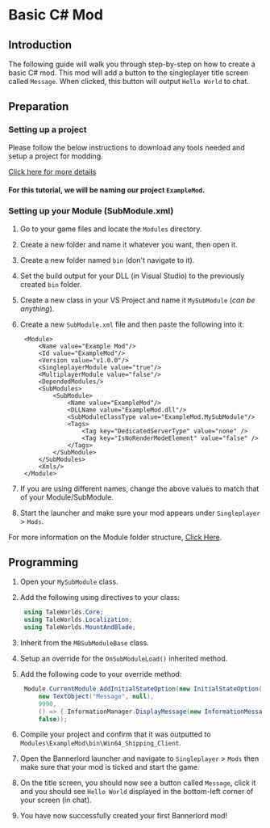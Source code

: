 # Basic C\# Mod

## Introduction

The following guide will walk you through step-by-step on how to create a basic C\# mod. This mod will add a button to the singleplayer title screen called `Message`. When clicked, this button will output `Hello World` to chat.

## Preparation

### Setting up a project

Please follow the below instructions to download any tools needed and setup a project for modding.

[Click here for more details](../_intro/getting-started.md)

#### For this tutorial, we will be naming our project `ExampleMod`.

### Setting up your Module \(SubModule.xml\)

1. Go to your game files and locate the `Modules` directory.
2. Create a new folder and name it whatever you want, then open it.
3. Create a new folder named `bin` \(don't navigate to it\).
4. Set the build output for your DLL \(in Visual Studio\) to the previously created `bin` folder.
5. Create a new class in your VS Project and name it `MySubModule` \(_can be anything_\).
6. Create a new `SubModule.xml` file and then paste the following into it:

   ```markup
    <Module>
        <Name value="Example Mod"/>
        <Id value="ExampleMod"/>
        <Version value="v1.0.0"/>
        <SingleplayerModule value="true"/>
        <MultiplayerModule value="false"/>
        <DependedModules/>
        <SubModules>
            <SubModule>
                <Name value="ExampleMod"/>
                <DLLName value="ExampleMod.dll"/>
                <SubModuleClassType value="ExampleMod.MySubModule"/>
                <Tags>
                    <Tag key="DedicatedServerType" value="none" />
                    <Tag key="IsNoRenderModeElement" value="false" />
                </Tags>
            </SubModule>
        </SubModules>
        <Xmls/>
    </Module>
   ```

7. If you are using different names, change the above values to match that of your Module/SubModule.
8. Start the launcher and make sure your mod appears under `Singleplayer` &gt; `Mods`.

For more information on the Module folder structure, [Click Here](../_intro/folder-structure.md).

## Programming

1. Open your `MySubModule` class.
2. Add the following using directives to your class:

   ```csharp
    using TaleWorlds.Core;
    using TaleWorlds.Localization;
    using TaleWorlds.MountAndBlade;
   ```

3. Inherit from the `MBSubModuleBase` class.
4. Setup an override for the `OnSubModuleLoad()` inherited method.
5. Add the following code to your override method:

   ```csharp
    Module.CurrentModule.AddInitialStateOption(new InitialStateOption("Message",
        new TextObject("Message", null),
        9990,
        () => { InformationManager.DisplayMessage(new InformationMessage("Hello World!")); },
        false));
   ```

6. Compile your project and confirm that it was outputted to `Modules\ExampleMod\bin\Win64_Shipping_Client`.
7. Open the Bannerlord launcher and navigate to `Singleplayer` &gt; `Mods` then make sure that your mod is ticked and start the game.
8. On the title screen, you should now see a button called `Message`, click it and you should see `Hello World` displayed in the bottom-left corner of your screen \(in chat\).
9. You have now successfully created your first Bannerlord mod!

